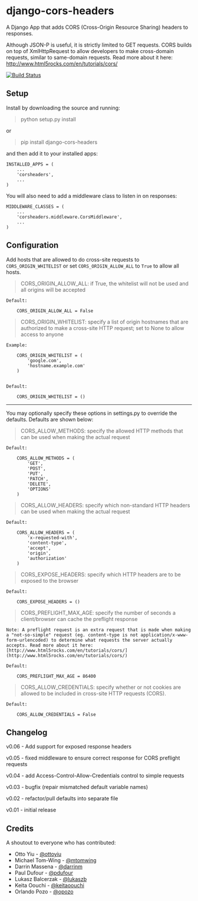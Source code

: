 django-cors-headers
==================

A Django App that adds CORS (Cross-Origin Resource Sharing) headers to responses. 

Although JSON-P is useful, it is strictly limited to GET requests. CORS builds on top of XmlHttpRequest to allow developers to make cross-domain requests, similar to same-domain requests. Read more about it here: [http://www.html5rocks.com/en/tutorials/cors/ ](http://www.html5rocks.com/en/tutorials/cors/)

[![Build Status](https://travis-ci.org/ottoyiu/django-cors-headers.png?branch=master)](https://travis-ci.org/ottoyiu/django-cors-headers)

## Setup ##
Install by downloading the source and running:

>	python setup.py install

or

>	pip install django-cors-headers

and then add it to your installed apps:

	INSTALLED_APPS = (
        ...
        'corsheaders',
        ...
    )

You will also need to add a middleware class to listen in on responses:

	MIDDLEWARE_CLASSES = (
        ...
        'corsheaders.middleware.CorsMiddleware',
        ...
    )

## Configuration ##

Add hosts that are allowed to do cross-site requests to `CORS_ORIGIN_WHITELIST` or set `CORS_ORIGIN_ALLOW_ALL` to `True` to allow all hosts.


>CORS\_ORIGIN\_ALLOW\_ALL: if True, the whitelist will not be used and all origins will be accepted

    Default:

        CORS_ORIGIN_ALLOW_ALL = False

>CORS\_ORIGIN\_WHITELIST: specify a list of origin hostnames that are authorized to make a cross-site HTTP request; set to None to allow access to anyone

	Example:

		CORS_ORIGIN_WHITELIST = (
			'google.com',
			'hostname.example.com'
		)


	Default:

		CORS_ORIGIN_WHITELIST = ()


---


You may optionally specify these options in settings.py to override the defaults. Defaults are shown below:


>CORS\_ALLOW\_METHODS: specify the allowed HTTP methods that can be used when making the actual request 

	Default:

		CORS_ALLOW_METHODS = (
 	   		'GET',
   	   		'POST',
       		'PUT',
       		'PATCH',
       		'DELETE',
       		'OPTIONS'
   		)

>CORS\_ALLOW\_HEADERS: specify which non-standard HTTP headers can be used when making the actual request

	Default:

		CORS_ALLOW_HEADERS = (
   			'x-requested-with',
    		'content-type',
    		'accept',
    		'origin',
    		'authorization'
		)
		
>CORS\_EXPOSE\_HEADERS: specify which HTTP headers are to be exposed to the browser

	Default:

		CORS_EXPOSE_HEADERS = ()

>CORS\_PREFLIGHT\_MAX\_AGE: specify the number of seconds a client/browser can cache the preflight response

	Note: A preflight request is an extra request that is made when making a "not-so-simple" request (eg. content-type is not application/x-www-form-urlencoded) to determine what requests the server actually accepts. Read more about it here: [http://www.html5rocks.com/en/tutorials/cors/](http://www.html5rocks.com/en/tutorials/cors/)

	Default:

		CORS_PREFLIGHT_MAX_AGE = 86400

>CORS\_ALLOW\_CREDENTIALS: specify whether or not cookies are allowed to be included in cross-site HTTP requests (CORS).

	Default:

		CORS_ALLOW_CREDENTIALS = False

## Changelog ##

v0.06 - Add support for exposed response headers

v0.05 - fixed middleware to ensure correct response for CORS preflight requests

v0.04 - add Access-Control-Allow-Credentials control to simple requests

v0.03 - bugfix (repair mismatched default variable names)

v0.02 - refactor/pull defaults into separate file

v0.01 - initial release

## Credits ##
A shoutout to everyone who has contributed:
- Otto Yiu - [@ottoyiu](https://github.com/ottoyiu)
- Michael Tom-Wing - [@mtomwing](https://github.com/mtomwing)
- Darrin Massena - [@darrinm](https://github.com/darrinm)
- Paul Dufour - [@pdufour](https://github.com/pdufour)
- Lukasz Balcerzak - [@lukaszb](https://github.com/lukaszb)
- Keita Oouchi - [@keitaoouchi](https://github.com/keitaoouchi)
- Orlando Pozo - [@opozo](https://github.com/opozo)

